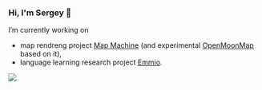 ### Hi, I'm Sergey 👋 ###

I’m currently working on
  - map rendreng project [Map Machine](https://github.com/enzet/map-machine) (and experimental [OpenMoonMap](https://github.com/enzet/OpenMoonMap) based on it),
  - language learning research project [Emmio](https://github.com/enzet/Emmio).

![](https://hit.yhype.me/github/profile?user_id=2399987)
<!--
[![Anurag's GitHub stats](https://github-readme-stats.vercel.app/api?username=enzet)](https://github.com/anuraghazra/github-readme-stats)

[![Top Langs](https://github-readme-stats.vercel.app/api/top-langs/?username=enzet&layout=compact)](https://github.com/anuraghazra/github-readme-stats)

**enzet/enzet** is a ✨ _special_ ✨ repository because its `README.md` (this file) appears on your GitHub profile.

Here are some ideas to get you started:

- 🔭 I’m currently working on ...
- 🌱 I’m currently learning ...
- 👯 I’m looking to collaborate on ...
- 🤔 I’m looking for help with ...
- 💬 Ask me about ...
- 📫 How to reach me: ...
- 😄 Pronouns: ...
- ⚡ Fun fact: ...
-->
